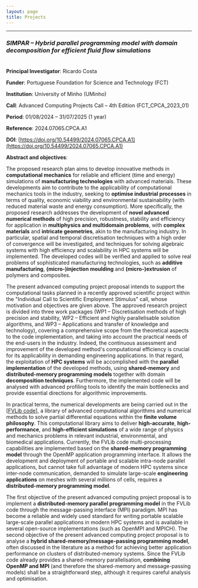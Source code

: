 ```yaml
---
layout: page
title: Projects
---
```


---

### _SIMPAR – Hybrid parallel programming model with domain decomposition for efficient fluid flow simulations_

<p style="margin-bottom:1cm;"></p>

**Principal Investigator**: Ricardo Costa

**Funder**: Portuguese Foundation for Science and Technology (FCT)

**Institution**: University of Minho (UMinho)

**Call**: Advanced Computing Projects Call – 4th Edition (FCT_CPCA_2023_01)

**Period**: 01/08/2024 – 31/07/2025 (1 year)

**Reference**: 2024.07065.CPCA.A1

**DOI**: [https://doi.org/10.54499/2024.07065.CPCA.A1](https://doi.org/10.54499/2024.07065.CPCA.A1)

**Abstract and objectives**:

The proposed research plan aims to develop innovative methods in **computational mechanics** for reliable and efficient (time and energy) simulations of **manufacturing technologies** with advanced materials. These developments aim to contribute to the applicability of computational mechanics tools in the industry, seeking to **optimise industrial processes** in terms of quality, economic viability and environmental sustainability (with reduced material waste and energy consumption). More specifically, the proposed research addresses the development of **novel advanced numerical methods** of high precision, robustness, stability and efficiency for application in **multiphysics and multidomain problems**, with **complex materials** and **intricate geometries**, akin to the manufacturing industry. In particular, spatial and temporal discretisation techniques with a high order of convergence will be investigated, and techniques for solving algebraic systems with high efficiency and scalability in HPC systems will be implemented. The developed codes will be verified and applied to solve real problems of sophisticated manufacturing technologies, such as **additive manufacturing**, **(micro-)injection moulding** and **(micro-)extrusion** of polymers and composites.

The present advanced computing project proposal intends to support the computational tasks planned in a recently approved scientific project within the "Individual Call to Scientific Employment Stimulus" call, whose motivation and objectives are given above. The approved research project is divided into three work packages (WP1 – Discretisation methods of high precision and stability, WP2 – Efficient and highly parallelisable solution algorithms, and WP3 – Applications and transfer of knowledge and technology), covering a comprehensive scope from the theoretical aspects to the code implementation, and taking into account the practical needs of the end-users in the industry. Indeed, the continuous assessment and improvement of the developed method's computational efficiency is crucial for its applicability in demanding engineering applications. In that regard, the exploitation of **HPC systems** will be accomplished with the **parallel implementation** of the developed methods, using **shared-memory** and **distributed-memory programming models** together with domain **decomposition techniques**. Furthermore, the implemented code will be analysed with advanced profiling tools to identify the main bottlenecks and provide essential directions for algorithmic improvements.

In practical terms, the numerical developments are being carried out in the [[FVLib code](https://ricardodpcosta.github.io/fvlib.html)], a library of advanced computational algorithms and numerical methods to solve partial differential equations within the **finite volume philosophy**. This computational library aims to deliver **high-accurate**, **high-performance**, and **high-efficient simulations** of a wide range of physics and mechanics problems in relevant industrial, environmental, and biomedical applications. Currently, the FVLib code multi-processing capabilities are implemented based on the **shared-memory programming model** through the OpenMP application programming interface. It allows the development and deployment of portable and scalable intra-node parallel applications, but cannot take full advantage of modern HPC systems since inter-node communication, demanded to simulate large-scale **engineering applications** on meshes with several millions of cells, requires a **distributed-memory programming model**.

The first objective of the present advanced computing project proposal is to implement a **distributed-memory parallel programming model** in the FVLib code through the message-passing interface (MPI) paradigm. MPI has become a reliable and widely used standard for writing portable scalable large-scale parallel applications in modern HPC systems and is available in several open-source implementations (such as OpenMPI and MPICH). The second objective of the present advanced computing project proposal is to analyse a **hybrid shared-memory/message-passing programming model**, often discussed in the literature as a method for achieving better application performance on clusters of distributed-memory systems. Since the FVLib code already provides a shared-memory parallelisation, **combining OpenMP and MPI** (and therefore the shared-memory and message-passing models) shall be a straightforward step, although it requires careful analysis and optimisation.

